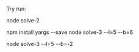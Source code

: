 Try run:

node solve-2

npm install yargs --save
node solve-3 --l=5 --b=6

node solve-3 --l=5 --b=-2